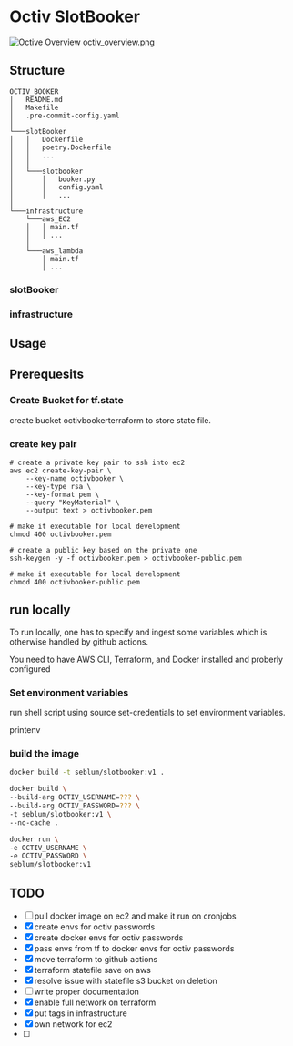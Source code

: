 # Octiv SlotBooker

![Octive Overview](https://raw.githubusercontent.com/seblum/octiv_booker/master/overview.png)
octiv_overview.png
## Structure

```
OCTIV_BOOKER
│   README.md
│   Makefile    
│   .pre-commit-config.yaml    
│
└───slotBooker
│   │   Dockerfile
│   │   poetry.Dockerfile
│   │   ...
│   │
│   └───slotbooker
│       │   booker.py
│       │   config.yaml
│       │   ...
│   
└───infrastructure
    └───aws_EC2
    │   │ main.tf
    │   │ ...
    │
    └───aws_lambda
        │ main.tf
        │ ...
```

### slotBooker


### infrastructure



## Usage
## Prerequesits

### Create Bucket for tf.state

create bucket octivbookerterraform to store state file.
### create key pair

```
# create a private key pair to ssh into ec2
aws ec2 create-key-pair \
    --key-name octivbooker \
    --key-type rsa \
    --key-format pem \
    --query "KeyMaterial" \
    --output text > octivbooker.pem

# make it executable for local development
chmod 400 octivbooker.pem

# create a public key based on the private one
ssh-keygen -y -f octivbooker.pem > octivbooker-public.pem

# make it executable for local development
chmod 400 octivbooker-public.pem
```


## run locally

To run locally, one has to specify and ingest some variables which is otherwise handled by github actions.

You need to have AWS CLI, Terraform, and Docker installed and proberly configured
### Set environment variables

run shell script using source set-credentials to set environment variables.

printenv

### build the image

```bash
docker build -t seblum/slotbooker:v1 .

docker build \
--build-arg OCTIV_USERNAME=??? \
--build-arg OCTIV_PASSWORD=??? \
-t seblum/slotbooker:v1 \
--no-cache .

docker run \
-e OCTIV_USERNAME \ 
-e OCTIV_PASSWORD \
seblum/slotbooker:v1
```

## TODO

- [ ] pull docker image on ec2 and make it run on cronjobs
- [x] create envs for octiv passwords
- [x] create docker envs for octiv passwords
- [x] pass envs from tf to docker envs for octiv passwords
- [x] move terraform to github actions
- [x] terraform statefile save on aws
- [x] resolve issue with statefile s3 bucket on deletion
- [ ] write proper documentation
- [x] enable full network on terraform
- [x] put tags in infrastructure
- [x] own network for ec2
- [ ] 
